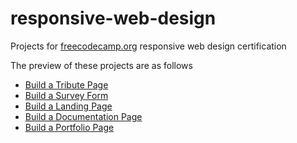 # responsive-web-design
Projects for [freecodecamp.org](https://www.freecodecamp.org/learn/responsive-web-design/) responsive web design certification

The preview of these projects are as follows
- [Build a Tribute Page](https://codepen.io/dinesh-prabhu/full/xxrZXov)
- [Build a Survey Form](https://codepen.io/dinesh-prabhu/full/yLXoyPa)
- [Build a Landing Page](https://codepen.io/dinesh-prabhu/full/ExXRQpx)
- [Build a Documentation Page](https://codepen.io/dinesh-prabhu/full/WNOaWGm)
- [Build a Portfolio Page](https://codepen.io/dinesh-prabhu/full/ExXGKob)
